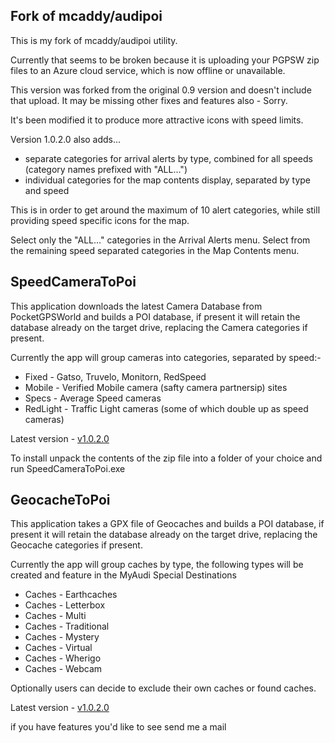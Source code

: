 ## Fork of mcaddy/audipoi

This is my fork of mcaddy/audipoi utility.

Currently that seems to be broken because it is uploading your PGPSW zip files to an Azure cloud service, which is now offline or unavailable.

This version was forked from the original 0.9 version and doesn't include that upload.  It may be missing other fixes and features also - Sorry.

It's been modified it to produce more attractive icons with speed limits.

Version 1.0.2.0 also adds...

* separate categories for arrival alerts by type, combined for all speeds (category names prefixed with "ALL...")
* individual categories for the map contents display, separated by type and speed

This is in order to get around the maximum of 10 alert categories, while still providing speed specific icons for the map.

Select only the "ALL..." categories in the Arrival Alerts menu.
Select from the remaining speed separated categories in the Map Contents menu.

## SpeedCameraToPoi

This application downloads the latest Camera Database from PocketGPSWorld and builds a POI database, if present it will retain the database already on the target drive, replacing the Camera categories if present.

Currently the app will group cameras into categories, separated by speed:-

* Fixed - Gatso, Truvelo, Monitorn, RedSpeed
* Mobile - Verified Mobile camera (safty camera partnersip) sites
* Specs - Average Speed cameras
* RedLight - Traffic Light cameras (some of which double up as speed cameras)

Latest version - [v1.0.2.0](https://github.com/pcbbc/audipoi/raw/master/Releases/SpeedCameraToPoi_v1.0.2.0.zip)

To install unpack the contents of the zip file into a folder of your choice and run SpeedCameraToPoi.exe

## GeocacheToPoi

This application takes a GPX file of Geocaches and builds a POI database, if present it will retain the database already on the target drive, replacing the Geocache categories if present.

Currently the app will group caches by type, the following types will be created and feature in the MyAudi Special Destinations

* Caches - Earthcaches
* Caches - Letterbox
* Caches - Multi
* Caches - Traditional
* Caches - Mystery
* Caches - Virtual
* Caches - Wherigo
* Caches - Webcam

Optionally users can decide to exclude their own caches or found caches.

Latest version - [v1.0.2.0](https://github.com/pcbbc/audipoi/raw/master/Releases/GeocacheToPoi_v1.0.2.0.zip)

if you have features you'd like to see send me a mail
